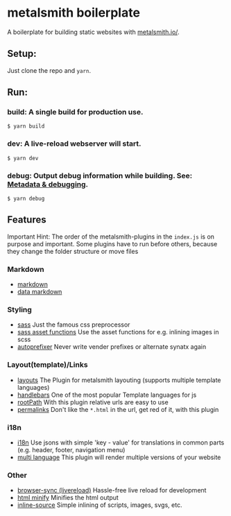 # metalsmith boilerplate

A boilerplate for building static websites with [metalsmith.io/](http://www.metalsmith.io).

## Setup:
Just clone the repo and `yarn`.

## Run:

### build: A single build for production use. 
```
$ yarn build
```

### dev: A live-reload webserver will start.
```
$ yarn dev
```

### debug: Output debug information while building. See: [Metadata & debugging](http://http://www.metalsmith.io/#metadata-debugging).
```
$ yarn debug 
```

## Features
Important Hint: The order of the metalsmith-plugins in the `index.js` is on purpose and important.
Some plugins have to run before others, because they change the folder structure or move files

### Markdown
- [markdown](https://github.com/segmentio/metalsmith-markdown)
- [data markdown](https://github.com/majodev/metalsmith-data-markdown)

### Styling
- [sass](https://www.npmjs.com/package/metalsmith-sass) Just the famous css preprocessor
- [sass asset functions](https://www.npmjs.com/package/node-sass-asset-functions) Use the asset functions for e.g. inlining images in scss
- [autoprefixer](https://www.npmjs.com/package/metalsmith-autoprefixer) Never write vender prefixes or alternate synatx again

### Layout(template)/Links
- [layouts](https://www.npmjs.com/package/metalsmith-layouts) The Plugin for metalsmith layouting (supports multiple template languages)
- [handlebars](https://www.npmjs.com/package/handlebars) One of the most popular Template languages for js
- [rootPath](https://www.npmjs.com/package/metalsmith-rootpath) With this plugin relative urls are easy to use
- [permalinks](https://www.npmjs.com/package/metalsmith-permalinks) Don't like the `*.html` in the url, get red of it, with this plugin

### i18n
- [i18n](https://www.npmjs.com/package/metalsmith-i18n) Use jsons with simple 'key - value' for translations in common parts (e.g. header, footer, navigation menu)
- [multi language](https://www.npmjs.com/package/metalsmith-multi-language) This plugin will render multiple versions of your website

### Other
- [browser-sync (livereload)](https://www.npmjs.com/package/metalsmith-browser-sync) Hassle-free live reload for development
- [html minify](https://www.npmjs.com/package/metalsmith-html-minifier) Minifies the html output
- [inline-source](https://www.npmjs.com/package/metalsmith-inline-source) Simple inlining of scripts, images, svgs, etc.
